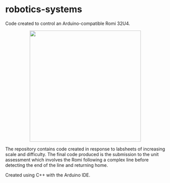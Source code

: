 # robotics-systems

Code created to control an Arduino-compatible Romi 32U4.

<p align="center"><img width="350" src="https://user-images.githubusercontent.com/15062683/68485397-25de3d80-0237-11ea-8356-1605d27faf49.jpg"></p>

The repository contains code created in response to labsheets of increasing scale and difficulty. The final code produced is the submission to the unit assessment which involves the Romi following a complex line before detecting the end of the line and returning home.

Created using C++ with the Arduino IDE.
